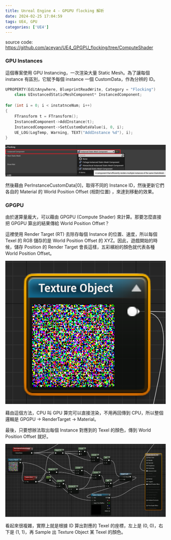 ```yaml
---
title: Unreal Engine 4 - GPGPU flocking 解析
date: 2024-02-25 17:04:59
tags: UE4, GPU
categories: ['UE4']
---
```

source code: https://github.com/aceyan/UE4_GPGPU_flocking/tree/ComputeShader

### GPU Instances

這個專案使用 GPU Instancing，一次渲染大量 Static Mesh。為了讓每個 instance 有區別，它賦予每個 instance 一個 CustomData，作為分辨的 ID。

```cpp
UPROPERTY(EditAnywhere, BlueprintReadWrite, Category = "Flocking")
	class UInstancedStaticMeshComponent* InstancedComponent;

for (int i = 0; i < instatnceNum; i++)
{
	FTransform t = FTransform();
	InstancedComponent->AddInstance(t);
	InstancedComponent->SetCustomDataValue(i, 0, i);
	UE_LOG(LogTemp, Warning, TEXT("AddInstance %d"), i);
}
```
![Instanced Component](./images/ue4-cs-aceyan/InstancedComponent.png)


然後藉由 PerInstanceCustomData[0]，取得不同的 Instance ID，然後更新它們各自的 Material 的 World Position Offset (相對位置) ，來達到移動的效果。

### GPGPU

由於運算量龐大，可以藉由 GPGPU (Compute Shader) 來計算。那要怎麼直接把 GPGPU 算出的結果傳給 World Position Offset？

這裡使用 Render Target (RT) 去除存每個 Instance 的位置、速度，所以每個 Texel 的 RGB 儲存的是 World Position Offset 的 XYZ。因此，遊戲開始的時候，儲存 Position 的 Render Target 會長這樣，五彩繽紛的顏色就代表各種 World Position Offset。

![Position Render Target](./images/ue4-cs-aceyan/PositionRenderTarget.png)

藉由這個方法，CPU 叫 GPU 算完可以直接渲染，不用再回傳到 CPU，所以整個邏輯是 GPGPU -> RenderTarget -> Material。

最後，只要想辦法取出每個 Instance 對應到的 Texel 的顏色，傳到 World Position Offset 就好。

![Update Instance Position](./images/ue4-cs-aceyan/UpdateInstancePosition.png)

看起來很複雜，實際上就是根據 ID 算出對應的 Texel 的座標，左上是 (0, 0)，右下是 (1, 1)，再 Sample 出 Texture Object 某 Texel 的顏色。